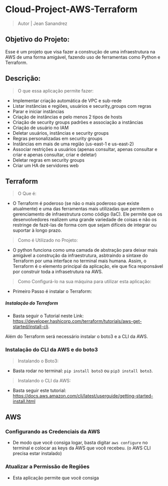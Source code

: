 # Cloud-Project-AWS-Terraform 

> Autor | Jean Sanandrez



## Objetivo do Projeto:

Esse é um projeto que visa fazer a construção de uma infraestrutura na AWS de uma forma amigável, fazendo uso de ferramentas como Python e Terraform.
## Descrição:
> O que essa aplicação permite fazer:

- Implementar criação automática de VPC e sub-rede
- Listar instâncias e regiões, usuários e security_groups com regras
- Parar e iniciar instâncias
- Criação de instâncias e pelo menos 2 tipos de hosts
- Criação de security groups padrões e associação a instâncias
- Criação de usuário no IAM
- Deletar usuários, instâncias e security groups
- Regras personalizadas em security groups
- Instâncias em mais de uma região (us-east-1 e us-east-2)
- Associar restrições a usuários (apenas consultar, apenas consultar e criar e apenas consultar, criar e deletar)
- Deletar regras em security groups
- Criar um HA de servidores web 



## Terraform 

 > O Que é:
 
* O Terraform é poderoso (se não o mais poderoso que existe atualmente) e uma das ferramentas mais utilizadas que permitem o gerenciamento de infraestrutura como código (IaC). Ele permite que os desenvolvedores realizem uma grande variedade de coisas e não os restringe de fazê-las de forma com que sejam difíceis de integrar ou suportar à longo prazo.

> Como é Utilizado no Projeto:

* O python funciona como uma camada de abstração para deixar mais amigável a construção da infraestrutura, asbtraindo a sintaxe do Terraform por uma interface no terminal mais humana. Assim, o Terraform é o elemento principal da aplicação, ele que fica responsável por construir toda a infrasetrutura na AWS.

> Como Configurá-lo na sua máquina para utilizar esta aplicação:

* Primeiro Passo é instalar o Terraform:

##### Instalação do Terraform

* Basta seguir o Tutorial neste Link: https://developer.hashicorp.com/terraform/tutorials/aws-get-started/install-cli.

Além do Terraform será necessário instalar o boto3 e a CLI da AWS.


### Instalação do CLI da AWS e do boto3 

> Instalando o Boto3:
* Basta rodar no terminal: `pip install boto3` ou `pip3 install boto3`.

> Instalando o CLI da AWS:
* Basta seguir este tutorial: https://docs.aws.amazon.com/cli/latest/userguide/getting-started-install.html

## AWS


### Configurando as Credenciais da AWS

* De modo que você consiga logar, basta digitar `aws configure` no terminal e colocar as keys da AWS que você recebeu. (o AWS CLI precisa estar instalado)

### Atualizar a Permissão de Regiões

* Esta aplicação permite que você consiga


